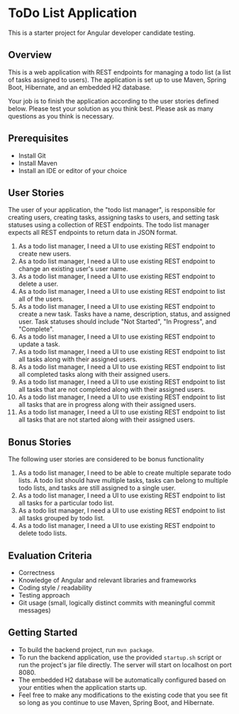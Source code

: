 ToDo List Application
=====================

This is a starter project for Angular developer candidate testing.

Overview
--------

This is a web application with REST endpoints for managing a todo list (a list of tasks assigned to users). The application is set up to use Maven, Spring Boot, Hibernate, and an embedded H2 database.

Your job is to finish the application according to the user stories defined below. Please test your solution as you think best. Please ask as many questions as you think is necessary.

Prerequisites
-------------

* Install Git
* Install Maven
* Install an IDE or editor of your choice

User Stories
------------

The user of your application, the "todo list manager", is responsible for creating users, creating tasks, assigning tasks to users, and setting task statuses using a collection of REST endpoints. The todo list manager expects all REST endpoints to return data in JSON format.

1. As a todo list manager, I need a UI to use existing REST endpoint to create new users.
2. As a todo list manager, I need a UI to use existing REST endpoint to change an existing user's user name.
3. As a todo list manager, I need a UI to use existing REST endpoint to delete a user.
4. As a todo list manager, I need a UI to use existing REST endpoint to list all of the users.
5. As a todo list manager, I need a UI to use existing REST endpoint to create a new task. Tasks have a name, description, status, and assigned user. Task statuses should include "Not Started", "In Progress", and "Complete".
6. As a todo list manager, I need a UI to use existing REST endpoint to update a task.
7. As a todo list manager, I need a UI to use existing REST endpoint to list all tasks along with their assigned users.
8. As a todo list manager, I need a UI to use existing REST endpoint to list all completed tasks along with their assigned users.
9. As a todo list manager, I need a UI to use existing REST endpoint to list all tasks that are not completed along with their assigned users.
10. As a todo list manager, I need a UI to use existing REST endpoint to list all tasks that are in progress along with their assigned users.
11. As a todo list manager, I need a UI to use existing REST endpoint to list all tasks that are not started along with their assigned users.

Bonus Stories
-------------

The following user stories are considered to be bonus functionality

1. As a todo list manager, I need to be able to create multiple separate todo lists. A todo list should have multiple tasks, tasks can belong to multiple todo lists, and tasks are still assigned to a single user.
2. As a todo list manager, I need a UI to use existing REST endpoint to list all tasks for a particular todo list.
3. As a todo list manager, I need a UI to use existing REST endpoint to list all tasks grouped by todo list.
4. As a todo list manager, I need a UI to use existing REST endpoint to delete todo lists.

Evaluation Criteria
-------------------

* Correctness
* Knowledge of Angular and relevant libraries and frameworks
* Coding style / readability
* Testing approach
* Git usage (small, logically distinct commits with meaningful commit messages)

Getting Started
---------------

* To build the backend project, run `mvn package`.
* To run the backend application, use the provided `startup.sh` script or run the project's jar file directly. The server will start on localhost on port 8080.
* The embedded H2 database will be automatically configured based on your entities when the application starts up.
* Feel free to make any modifications to the existing code that you see fit so long as you continue to use Maven, Spring Boot, and Hibernate.
